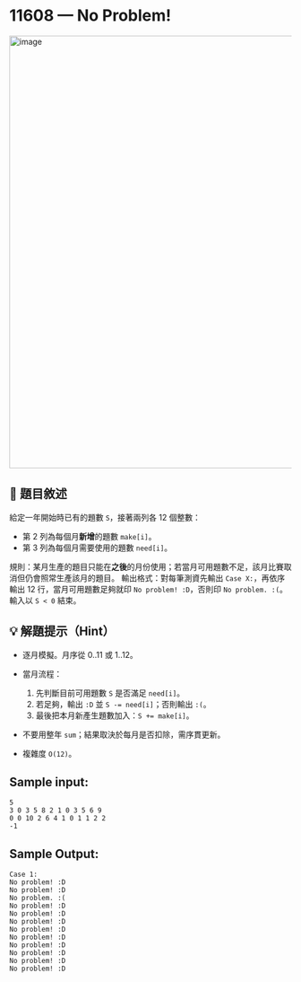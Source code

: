 # 11608 — No Problem!
<img width="600" height="771" alt="image" src="https://github.com/user-attachments/assets/dae0bf1c-ebe2-4619-879b-b78816f66bad" />

## 📘 題目敘述

給定一年開始時已有的題數 `S`，接著兩列各 12 個整數：

* 第 2 列為每個月**新增**的題數 `make[i]`。
* 第 3 列為每個月需要使用的題數 `need[i]`。

規則：某月生產的題目只能在**之後**的月份使用；若當月可用題數不足，該月比賽取消但仍會照常生產該月的題目。
輸出格式：對每筆測資先輸出 `Case X:`，再依序輸出 12 行，當月可用題數足夠就印 `No problem! :D`，否則印 `No problem. :(`。
輸入以 `S < 0` 結束。

## 💡 解題提示（Hint）

* 逐月模擬。月序從 0..11 或 1..12。
* 當月流程：

  1. 先判斷目前可用題數 `S` 是否滿足 `need[i]`。
  2. 若足夠，輸出 `:D` 並 `S -= need[i]`；否則輸出 `:(`。
  3. 最後把本月新產生題數加入：`S += make[i]`。
* 不要用整年 `sum`；結果取決於每月是否扣除，需序貫更新。
* 複雜度 `O(12)`。

## Sample input:

```
5
3 0 3 5 8 2 1 0 3 5 6 9
0 0 10 2 6 4 1 0 1 1 2 2
-1
```

## Sample Output:

```
Case 1:
No problem! :D
No problem! :D
No problem. :(
No problem! :D
No problem! :D
No problem! :D
No problem! :D
No problem! :D
No problem! :D
No problem! :D
No problem! :D
No problem! :D
```
